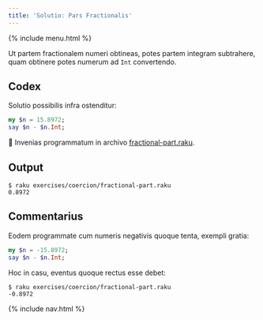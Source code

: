 ```yaml
---
title: 'Solutio: Pars Fractionalis'
---
```


{% include menu.html %}

Ut partem fractionalem numeri obtineas, potes partem integram subtrahere, quam obtinere potes numerum ad `Int` convertendo.

## Codex

Solutio possibilis infra ostenditur:

```raku
my $n = 15.8972;
say $n - $n.Int;
```

🦋 Invenias programmatum in archivo [fractional-part.raku](https://github.com/ash/raku-course/blob/master/exercises/coercion/fractional-part.raku).

## Output

```console
$ raku exercises/coercion/fractional-part.raku
0.8972
```

## Commentarius

Eodem programmate cum numeris negativis quoque tenta, exempli gratia:

```raku
my $n = -15.8972;
say $n - $n.Int;
```

Hoc in casu, eventus quoque rectus esse debet:

```console
$ raku exercises/coercion/fractional-part.raku
-0.8972
```

{% include nav.html %}
